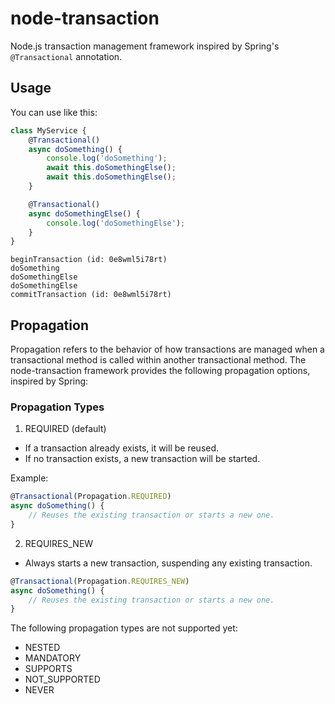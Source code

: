 # node-transaction

Node.js transaction management framework inspired by Spring's `@Transactional` annotation.

## Usage

You can use like this:

```typescript
class MyService {
    @Transactional()
    async doSomething() {
        console.log('doSomething');
        await this.doSomethingElse();
        await this.doSomethingElse();
    }

    @Transactional()
    async doSomethingElse() {
        console.log('doSomethingElse');
    }
}
```
```
beginTransaction (id: 0e8wml5i78rt)
doSomething
doSomethingElse
doSomethingElse
commitTransaction (id: 0e8wml5i78rt)
```

## Propagation

Propagation refers to the behavior of how transactions are managed when a transactional method is called within another transactional method. The node-transaction framework provides the following propagation options, inspired by Spring:

### Propagation Types

1. REQUIRED (default)
- If a transaction already exists, it will be reused.
- If no transaction exists, a new transaction will be started.

Example:

```typescript
@Transactional(Propagation.REQUIRED)
async doSomething() {
    // Reuses the existing transaction or starts a new one.
}
```

2. REQUIRES_NEW
- Always starts a new transaction, suspending any existing transaction.

```typescript
@Transactional(Propagation.REQUIRES_NEW)
async doSomething() {
    // Reuses the existing transaction or starts a new one.
}
```

The following propagation types are not supported yet:
- NESTED
- MANDATORY
- SUPPORTS
- NOT_SUPPORTED
- NEVER